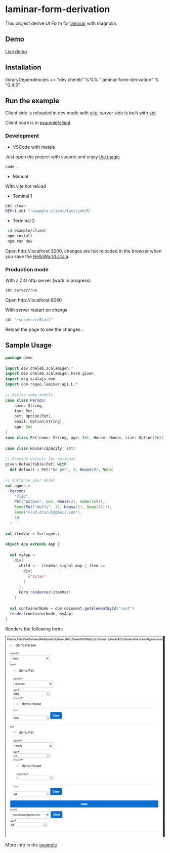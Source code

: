 # laminar-form-derivation

This project derive UI Form for [laminar](https://laminar.dev/) with magnolia.


## Demo

[Live demo](https://cheleb.github.io/laminar-form-derivation/)

## Installation

libraryDependencies += "dev.cheleb" %%% "laminar-form-derivation" % "0.4.3"

## Run the example


Client side is reloaded in dev mode with [vite](https://vitejs.dev/), server side is built with [sbt](https://www.scala-sbt.org/)


Client code is in [example/client](./example/client/src/main/scala/HelloWorld.scala)

### Development

* VSCode with metals

Just open the project with vscode and enjoy [the magic](.vscode/tasks.json)

 ```bash
 code .
 ```

* Manual

With vite hot reload

 * Teminal 1 

```bash
sbt clean
DEV=1 sbt "~example-client/fastLinkJS"
```

 * Terminal 2
 ```bash
  cd example/client
  npm install
  npm run dev
  ```

Open http://localhost:3000, changes are hot reloaded in the browser when you save the [HelloWorld.scala](./example/client/src/main/scala/HelloWorld.scala).

### Production mode 

With a ZIO http server (work in progress)

```bash
sbt server/run  
```

Open http://localhost:8080

With server restart on change

```bash
sbt "~server/reStart"
```

Reload the page to see the changes...


## Sample Usage

```scala
package demo

import dev.cheleb.scalamigen.*
import dev.cheleb.scalamigen.Form.given
import org.scalajs.dom
import com.raquo.laminar.api.L.*

// Define some models
case class Person(
    name: String,
    fav: Pet,
    pet: Option[Pet],
    email: Option[String],
    age: Int
)
case class Pet(name: String, age: Int, House: House, size: Option[Int])

case class House(capacity: Int)

// Provide default for optional
given Defaultable[Pet] with
  def default = Pet("No pet", 0, House(0), None)

// Instance your model
val agnes =
  Person(
    "Vlad",
    Pet("Batman", 666, House(2), Some(169)),
    Some(Pet("Wolfy", 12, House(1), Some(42))),
    Some("vlad.dracul@gmail.com"),
    48
  )

val itemVar = Var(agnes)

object App extends App {

  val myApp =
    div(
      child <-- itemVar.signal.map { item =>
        div(
          s"$item"
        )
      },
      Form.renderVar(itemVar)
    )

  val containerNode = dom.document.getElementById("root")
  render(containerNode, myApp)
}

```

Renders the following form:

![Form](./form.png)


More info in the [example](./example/client/src/main/scala/HelloWorld.scala)


